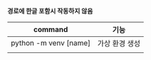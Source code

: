 **경로에 한글 포함시 작동하지 않음**

| command               | 기능       |
| --------------------- | -------- |
| python -m venv [name] | 가상 환경 생성 |
|                       |          |

